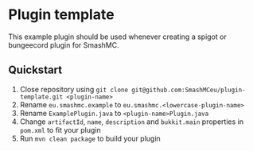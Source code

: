 # Plugin template

This example plugin should be used whenever creating a spigot or bungeecord plugin for SmashMC.

## Quickstart
1. Close repository using `git clone git@github.com:SmashMCeu/plugin-template.git <plugin-name>`
2. Rename `eu.smashmc.example` to `eu.smashmc.<lowercase-plugin-name>`
3. Rename `ExamplePlugin.java` to `<plugin-name>Plugin.java`
4. Change `artifactId`, `name`, `description` and `bukkit.main` properties in `pom.xml` to fit your plugin
5. Run `mvn clean package` to build your plugin

